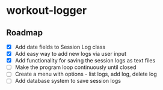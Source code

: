# workout-logger

<!-- ROADMAP -->
## Roadmap

- [x] Add date fields to Session Log class
- [x] Add easy way to add new logs via user input
- [x] Add functionality for saving the session logs as text files
- [ ] Make the program loop continuously until closed
- [ ] Create a menu with options - list logs, add log, delete log
- [ ] Add database system to save session logs
